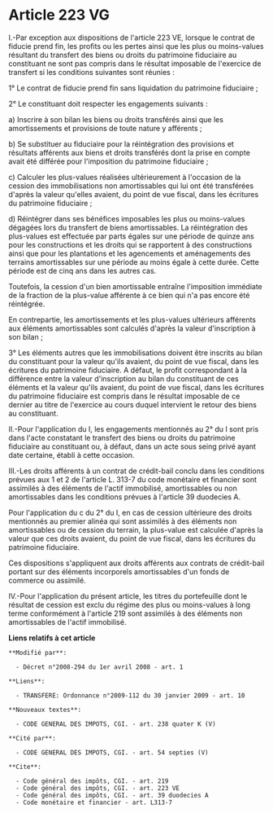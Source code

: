 # Article 223 VG

I.-Par exception aux dispositions de l'article 223 VE, lorsque le contrat de fiducie prend fin, les profits ou les pertes
ainsi que les plus ou moins-values résultant du transfert des biens ou droits du patrimoine fiduciaire au constituant ne sont
pas compris dans le résultat imposable de l'exercice de transfert si les conditions suivantes sont réunies : 

1° Le contrat de fiducie prend fin sans liquidation du patrimoine fiduciaire ; 

2° Le constituant doit respecter les engagements suivants : 

a) Inscrire à son bilan les biens ou droits transférés ainsi que les amortissements et provisions de toute nature y
afférents ; 

b) Se substituer au fiduciaire pour la réintégration des provisions et résultats afférents aux biens et droits transférés
dont la prise en compte avait été différée pour l'imposition du patrimoine fiduciaire ; 

c) Calculer les plus-values réalisées ultérieurement à l'occasion de la cession des immobilisations non amortissables qui lui
ont été transférées d'après la valeur qu'elles avaient, du point de vue fiscal, dans les écritures du patrimoine
fiduciaire ; 

d) Réintégrer dans ses bénéfices imposables les plus ou moins-values dégagées lors du transfert de biens amortissables. La
réintégration des plus-values est effectuée par parts égales sur une période de quinze ans pour les constructions et les
droits qui se rapportent à des constructions ainsi que pour les plantations et les agencements et aménagements des terrains
amortissables sur une période au moins égale à cette durée. Cette période est de cinq ans dans les autres cas. 

Toutefois, la cession d'un bien amortissable entraîne l'imposition immédiate de la fraction de la plus-value afférente à ce
bien qui n'a pas encore été réintégrée. 

En contrepartie, les amortissements et les plus-values ultérieurs afférents aux éléments amortissables sont calculés d'après
la valeur d'inscription à son bilan ; 

3° Les éléments autres que les immobilisations doivent être inscrits au bilan du constituant pour la valeur qu'ils avaient,
du point de vue fiscal, dans les écritures du patrimoine fiduciaire. A défaut, le profit correspondant à la différence entre
la valeur d'inscription au bilan du constituant de ces éléments et la valeur qu'ils avaient, du point de vue fiscal, dans les
écritures du patrimoine fiduciaire est compris dans le résultat imposable de ce dernier au titre de l'exercice au cours
duquel intervient le retour des biens au constituant. 

II.-Pour l'application du I, les engagements mentionnés au 2° du I sont pris dans l'acte constatant le transfert des biens ou
droits du patrimoine fiduciaire au constituant ou, à défaut, dans un acte sous seing privé ayant date certaine, établi à
cette occasion. 

III.-Les droits afférents à un contrat de crédit-bail conclu dans les conditions prévues aux 1 et 2 de l'article L. 313-7 du
code monétaire et financier sont assimilés à des éléments de l'actif immobilisé, amortissables ou non amortissables dans les
conditions prévues à l'article 39 duodecies A. 

Pour l'application du c du 2° du I, en cas de cession ultérieure des droits mentionnés au premier alinéa qui sont assimilés à
des éléments non amortissables ou de cession du terrain, la plus-value est calculée d'après la valeur que ces droits avaient,
du point de vue fiscal, dans les écritures du patrimoine fiduciaire. 

Ces dispositions s'appliquent aux droits afférents aux contrats de crédit-bail portant sur des éléments incorporels
amortissables d'un fonds de commerce ou assimilé. 

IV.-Pour l'application du présent article, les titres du portefeuille dont le résultat de cession est exclu du régime des
plus ou moins-values à long terme conformément à l'article 219 sont assimilés à des éléments non amortissables de l'actif
immobilisé.

**Liens relatifs à cet article**

	**Modifié par**:

	  - Décret n°2008-294 du 1er avril 2008 - art. 1

	**Liens**:

	  - TRANSFERE: Ordonnance n°2009-112 du 30 janvier 2009 - art. 10

	**Nouveaux textes**:

	  - CODE GENERAL DES IMPOTS, CGI. - art. 238 quater K (V)

	**Cité par**:

	  - CODE GENERAL DES IMPOTS, CGI. - art. 54 septies (V)

	**Cite**:

	  - Code général des impôts, CGI. - art. 219
	  - Code général des impôts, CGI. - art. 223 VE
	  - Code général des impôts, CGI. - art. 39 duodecies A
	  - Code monétaire et financier - art. L313-7
